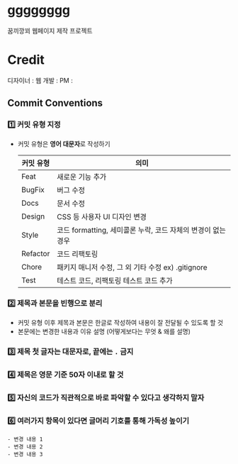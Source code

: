 # gggggggg
꿈끼깡꾀 웹페이지 제작 프로젝트

# Credit
디자이너 : 
웹 개발 :
PM :

## Commit Conventions

### 1️⃣ 커밋 유형 지정

- 커밋 유형은 **영어 대문자**로 작성하기
    
    
    | 커밋 유형 | 의미 |
    | --- | --- |
    | Feat | 새로운 기능 추가 |
    | BugFix | 버그 수정 |
    | Docs | 문서 수정 |
    | Design | CSS 등 사용자 UI 디자인 변경 |
    | Style | 코드 formatting, 세미콜론 누락, 코드 자체의 변경이 없는 경우 |
    | Refactor | 코드 리팩토링 |
    | Chore | 패키지 매니저 수정, 그 외 기타 수정 ex) .gitignore |
    | Test | 테스트 코드, 리팩토링 테스트 코드 추가 |

### 2️⃣ 제목과 본문을 빈행으로 분리

- 커밋 유형 이후 제목과 본문은 한글로 작성하여 내용이 잘 전달될 수 있도록 할 것
- 본문에는 변경한 내용과 이유 설명 (어떻게보다는 무엇 & 왜를 설명)

### 3️⃣ 제목 첫 글자는 대문자로, 끝에는 `.` 금지

### 4️⃣ 제목은 영문 기준 50자 이내로 할 것

### 5️⃣ 자신의 코드가 직관적으로 바로 파악할 수 있다고 생각하지 말자

### 6️⃣ 여러가지 항목이 있다면 글머리 기호를 통해 가독성 높이기

```
- 변경 내용 1
- 변경 내용 2
- 변경 내용 3
```